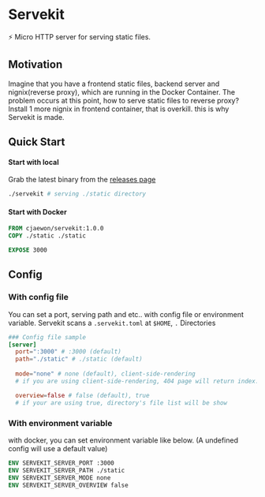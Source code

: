 # Servekit
⚡️ Micro HTTP server for serving static files. 

## Motivation
Imagine that you have a frontend static files, backend server and nignix(reverse proxy), which are running in the Docker Container. The problem occurs at this point, how to serve static files to reverse proxy? Install 1 more nignix in frontend container, that is overkill. this is why Servekit is made.

## Quick Start
#### Start with local
Grab the latest binary from the [releases page](https://github.com/cjaewon/servekit/releases)
```sh
./servekit # serving ./static directory
```

#### Start with Docker
```Dockerfile
FROM cjaewon/servekit:1.0.0
COPY ./static ./static

EXPOSE 3000
```

## Config
### With config file
You can set a port, serving path and etc.. with config file or environment variable.
Servekit scans a `.servekit.toml` at `$HOME`, `.` Directories

```toml
### Config file sample
[server]
  port=":3000" # :3000 (default)
  path="./static" # ./static (default)
  
  mode="none" # none (default), client-side-rendering
  # if you are using client-side-rendering, 404 page will return index.html

  overview=false # false (default), true
  # if your are using true, directory's file list will be show
```

### With environment variable
with docker, you can set environment variable like below. (A undefined config will use a default value)
```Dockerfile
ENV SERVEKIT_SERVER_PORT :3000
ENV SERVEKIT_SERVER_PATH ./static
ENV SERVEKIT_SERVER_MODE none
ENV SERVEKIT_SERVER_OVERVIEW false
```
